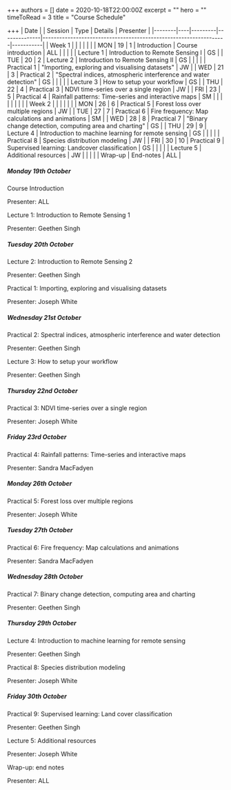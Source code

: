 +++
authors = []
date = 2020-10-18T22:00:00Z
excerpt = ""
hero = ""
timeToRead = 3
title = "Course Schedule"

+++
| Date   |    | Session | Type         | Details                                                          | Presenter |
|--------|----|---------|--------------|------------------------------------------------------------------|-----------|
| Week 1 |    |         |              |                                                                  |           |
| MON    | 19 | 1       | Introduction | Course introduction                                              | ALL       |
|        |    |         | Lecture 1    | Introduction to Remote Sensing I                                 | GS        |
| TUE    | 20 | 2       | Lecture 2    | Introduction to Remote Sensing II                                | GS        |
|        |    |         | Practical 1  | "Importing, exploring and visualising datasets"                  | JW        |
| WED    | 21 | 3       | Practical 2  | "Spectral indices, atmospheric interference and water detection" | GS        |
|        |    |         | Lecture 3    | How to setup your workflow                                       | GS        |
| THU    | 22 | 4       | Practical 3  | NDVI time\-series over a single region                           | JW        |
| FRI    | 23 | 5       | Practical 4  | Rainfall patterns: Time\-series and interactive maps             | SM        |
|        |    |         |              |                                                                  |           |
| Week 2 |    |         |              |                                                                  |           |
| MON    | 26 | 6       | Practical 5  | Forest loss over multiple regions                                | JW        |
| TUE    | 27 | 7       | Practical 6  | Fire frequency: Map calculations and animations                  | SM        |
| WED    | 28 | 8       | Practical 7  | "Binary change detection, computing area and charting"           | GS        |
| THU    | 29 | 9       | Lecture 4    | Introduction to machine learning for remote sensing              | GS        |
|        |    |         | Practical 8  | Species distribution modeling                                    | JW        |
| FRI    | 30 | 10      | Practical 9  | Supervised learning: Landcover classification                    | GS        |
|        |    |         | Lecture 5    | Additional resources                                             | JW        |
|        |    |         | Wrap\-up     | End\-notes                                                       | ALL       |


##### **Monday 19th October**

Course Introduction

Presenter: ALL

Lecture 1: Introduction to Remote Sensing 1

Presenter: Geethen Singh

##### **Tuesday 20th October**

Lecture 2: Introduction to Remote Sensing 2

Presenter: Geethen Singh

Practical 1: Importing, exploring and visualising datasets

Presenter: Joseph White

##### **Wednesday 21st October**

Practical 2: Spectral indices, atmospheric interference and water detection

Presenter: Geethen Singh

Lecture 3: How to setup your workflow

Presenter: Geethen Singh

##### **Thursday 22nd October**

Practical 3: NDVI time-series over a single region

Presenter: Joseph White

##### **Friday 23rd October**

Practical 4: Rainfall patterns: Time-series and interactive maps

Presenter: Sandra MacFadyen

##### **Monday 26th October**

Practical 5: Forest loss over multiple regions

Presenter: Joseph White

##### **Tuesday 27th October**

Practical 6: Fire frequency: Map calculations and animations

Presenter: Sandra MacFadyen

##### **Wednesday 28th October**

Practical 7: Binary change detection, computing area and charting

Presenter: Geethen Singh

##### **Thursday 29th October**

Lecture 4: Introduction to machine learning for remote sensing

Presenter: Geethen Singh

Practical 8: Species distribution modeling

Presenter: Joseph White

##### **Friday 30th October**

Practical 9: Supervised learning: Land cover classification

Presenter: Geethen Singh

Lecture 5: Additional resources

Presenter: Joseph White

Wrap-up: end notes

Presenter: ALL